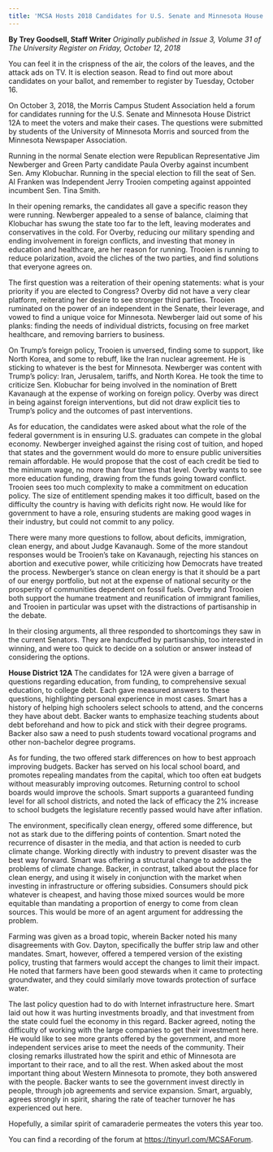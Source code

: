 ```yaml
---
title: 'MCSA Hosts 2018 Candidates for U.S. Senate and Minnesota House'
---
```


**By Trey Goodsell, Staff Writer** _Originally published in Issue 3, Volume 31 of The University Register on Friday, October 12, 2018_

You can feel it in the crispness of the air, the colors of the leaves, and the attack ads on TV. It is election season. Read to find out more about candidates on your ballot, and remember to register by Tuesday, October 16. 

On October 3, 2018, the Morris Campus Student Association held a forum for candidates running for the U.S. Senate and Minnesota House District 12A to meet the voters and make their cases. The questions were submitted by students of the University of Minnesota Morris and sourced from the Minnesota Newspaper Association. 

Running in the normal Senate election were Republican Representative Jim Newberger and Green Party candidate Paula Overby against incumbent Sen. Amy Klobuchar. Running in the special election to fill the seat of Sen. Al Franken was Independent Jerry Trooien competing against appointed incumbent Sen. Tina Smith. 

In their opening remarks, the candidates all gave a specific reason they were running. Newberger appealed to a sense of balance, claiming that Klobuchar has swung the state too far to the left, leaving moderates and conservatives in the cold. For Overby, reducing our military spending and ending involvement in foreign conflicts, and investing that money in education and healthcare, are her reason for running. Trooien is running to reduce polarization, avoid the cliches of the two parties, and find solutions that everyone agrees on. 

The first question was a reiteration of their opening statements: what is your priority if you are elected to Congress? Overby did not have a very clear platform, reiterating her desire to see stronger third parties. Trooien ruminated on the power of an independent in the Senate, their leverage, and vowed to find a unique voice for Minnesota.  Newberger laid out some of his planks: finding the needs of individual districts, focusing on free market healthcare, and removing barriers to business. 

On Trump’s foreign policy, Trooien is unversed, finding some to support, like North Korea, and some to rebuff, like the Iran nuclear agreement. He is sticking to whatever is the best for Minnesota. Newberger was content with Trump’s policy: Iran, Jerusalem, tariffs, and North Korea. He took the time to criticize Sen. Klobuchar for being involved in the nomination of Brett Kavanaugh at the expense of working on foreign policy. Overby was direct in being against foreign interventions, but did not draw explicit ties to Trump’s policy and the outcomes of past interventions. 

As for education, the candidates were asked about what the role of the federal government is in ensuring U.S. graduates can compete in the global economy. Newberger inveighed against the rising cost of tuition, and hoped that states and the government would do more to ensure public universities remain affordable. He would propose that the cost of each credit be tied to the minimum wage, no more than four times that level. Overby wants to see more education funding, drawing from the funds going toward conflict. Trooien sees too much complexity to make a commitment on education policy. The size of entitlement spending makes it too difficult, based on the difficulty the country is having with deficits right now. He would like for government to have a role, ensuring students are making good wages in their industry, but could not commit to any policy. 

There were many more questions to follow, about deficits, immigration, clean energy, and about Judge Kavanaugh. Some of the more standout responses would be Trooien’s take on Kavanaugh, rejecting his stances on abortion and executive power, while criticizing how Democrats have treated the process. Newberger’s stance on clean energy is that it should be a part of our energy portfolio, but not at the expense of national security or the prosperity of communities dependent on fossil fuels. Overby and Trooien both support the humane treatment and reunification of immigrant families, and Trooien in particular was upset with the distractions of partisanship in the debate. 

In their closing arguments, all three responded to shortcomings they saw in the current Senators. They are handcuffed by partisanship, too interested in winning, and were too quick to decide on a solution or answer instead of considering the options. 

**House District 12A**
The candidates for 12A were given a barrage of questions regarding education, from funding, to comprehensive sexual education, to college debt. Each gave measured answers to these questions, highlighting personal experience in most cases. Smart has a history of helping high schoolers select schools to attend, and the concerns they have about debt. Backer wants to emphasize teaching students about debt beforehand and how to pick and stick with their degree programs. Backer also saw a need to push students toward vocational programs and other non-bachelor degree programs. 

As for funding, the two offered stark differences on how to best approach improving budgets. Backer has served on his local school board, and promotes repealing mandates from the capital, which too often eat budgets without measurably improving outcomes. Returning control to school boards would improve the schools. Smart supports a guaranteed funding level for all school districts, and noted the lack of efficacy the 2% increase to school budgets the legislature recently passed would have after inflation. 

The environment, specifically clean energy, offered some difference, but not as stark due to the differing points of contention. Smart noted the recurrence of disaster in the media, and that action is needed to curb climate change. Working directly with industry to prevent disaster was the best way forward. Smart was offering a structural change to address the problems of climate change. Backer, in contrast, talked about the place for clean energy, and using it wisely in conjunction with the market when investing in infrastructure or offering subsidies. Consumers should pick whatever is cheapest, and having those mixed sources would be more equitable than mandating a proportion of energy to come from clean sources. This would be more of an agent argument for addressing the problem. 

Farming was given as a broad topic, wherein Backer noted his many disagreements with Gov. Dayton, specifically the buffer strip law and other mandates. Smart, however, offered a tempered version of the existing policy, trusting that farmers would accept the changes to limit their impact. He noted that farmers have been good stewards when it came to protecting groundwater, and they could similarly move towards protection of surface water. 

The last policy question had to do with Internet infrastructure here. Smart laid out how it was hurting investments broadly, and that investment from the state could fuel the economy in this regard. Backer agreed, noting the difficulty of working with the large companies to get their investment here. He would like to see more grants offered by the government, and more independent services arise to meet the needs of the community. 
Their closing remarks illustrated how the spirit and ethic of Minnesota are important to their race, and to all the rest. When asked about the most important thing about Western Minnesota to promote, they both answered with the people. Backer wants to see the government invest directly in people, through job agreements and service expansion. Smart, arguably, agrees strongly in spirit, sharing the rate of teacher turnover he has experienced out here. 

Hopefully, a similar spirit of camaraderie permeates the voters this year too. 

You can find a recording of the forum at https://tinyurl.com/MCSAForum. 

